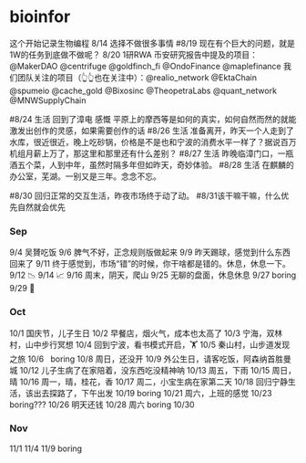# bioinfor
这个开始记录生物编程
8/14 选择不做很多事情
#8/19
现在有个巨大的问题，就是1W的任务到底做不做呢？
8/20
1研RWA
币安研究报告中提及的项目：
@MakerDAO  @centrifuge @goldfinch_fi @OndoFinance @maplefinance
我们团队关注的项目（👆👆也在关注中）：@realio_network @EktaChain @spumeio @cache_gold @Bixosinc @TheopetraLabs @quant_network @MNWSupplyChain

#8/24  生活 回到了漳电 感慨 平原上的摩西等是如何的真实，如何自然而然的就能激发出创作的灵感，如果需要创作的话
#8/26  生活 准备离开，昨天一个人走到了水库，很近很近，晚上吃砂锅，价格是不是也和宁波的消费水平一样了？据说百万机组月薪上万了，那这里和那里还有什么差别？
#8/27  生活 昨晚临漳门口，一瓶酒五个菜，人到中年，虽然时隔多年但如昨天，奇妙体验。
#8/28  生活 在麒麟的办公室，芜湖。一别又是三年。念念不忘。

#8/30
回归正常的交互生活，昨夜市场终于动了动。
#8/31该干嘛干嘛，什么优先自然就会优先


### Sep ###
9/4 吴贇吃饭
9/6 脾气不好，正念规则版做起来
9/9 昨天踢球，感觉到什么东西回来了
9/11 终于感觉到，市场“错”的时候，你干啥都是错的。休息，休息一下。
9/12 📉
9/14 📈
9/16 周末，阴天，爬山
9/25 无聊的盘面，休息休息
9/27 boring
9/29 🎑

### Oct ###
10/1 国庆节，儿子生日
10/2 早餐店，烟火气，成本也太高了
10/3 宁海，双林村，山中步行冥想
10/4 回到宁波，看书模式开启，🏋️
10/5 秦山村，山步道发现之旅
10/6   boring
10/8 周日，还没开
10/9 外公生日，请客吃饭，阿森纳首胜曼城
10/12 儿子生病了在家陪着，没东西吃没精神呐
10/13 周五，下雨
10/15 周日，晴
10/16 周一，晴，桂花，香
10/17 周二，小宝生病在家第二天
10/18 回归宁静生活，该出去探路了，下午出发
10/19   boring
10/21 周六，上班的感觉
10/23   boring???
10/26 明天还钱
10/28 周六 boring
10/30

### Nov ###
11/1
11/4
11/9 boring
